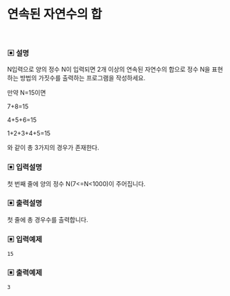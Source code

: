# 연속된 자연수의 합

<br>

### ▣ 설명

N입력으로 양의 정수 N이 입력되면 2개 이상의 연속된 자연수의 합으로 정수 N을 표현하는 방법의 가짓수를 출력하는 프로그램을 작성하세요.

만약 N=15이면

7+8=15

4+5+6=15

1+2+3+4+5=15

와 같이 총 3가지의 경우가 존재한다.

### ▣ 입력설명

첫 번째 줄에 양의 정수 N(7<=N<1000)이 주어집니다.

### ▣ 출력설명

첫 줄에 총 경우수를 출력합니다.

### ▣ 입력예제

```text
15
```

### ▣ 출력예제

```text
3
```
